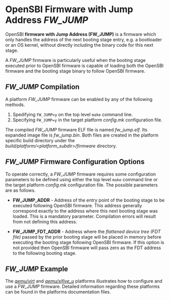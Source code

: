 OpenSBI Firmware with Jump Address *FW_JUMP*
============================================

OpenSBI **firmware with Jump Address (FW_JUMP)** is a firmware which only
handles the address of the next booting stage entry, e.g. a bootloader or an OS
kernel, without directly including the binary code for this next stage.

A *FW_JUMP* firmware is particularly useful when the booting stage executed
prior to OpenSBI firmware is capable of loading both the OpenSBI firmware and
the booting stage binary to follow OpenSBI firmware.

*FW_JUMP* Compilation
---------------------

A platform *FW_JUMP* firmware can be enabled by any of the following methods.

1. Spedifying `FW_JUMP=y` on the top level `make` command line.
2. Specifying `FW_JUMP=y` in the target platform *config.mk* configuration file.

The compiled *FW_JUMP* firmware ELF file is named *fw_jump.elf*. Its expanded
image file is *fw_jump.bin*. Both files are created in the platform specific
build directory under the *build/platform/<platform_subdir>/firmware* directory.

*FW_JUMP* Firmware Configuration Options
----------------------------------------

To operate correctly, a *FW_JUMP* firmware requires some configuration
parameters to be defined using either the top level `make` command line or the
target platform *config.mk* configuration file. The possible parameters are as
follows.

* **FW_JUMP_ADDR** - Address of the entry point of the booting stage to be
  executed following OpenSBI firmware. This address generally correspond
  exactly to the address where this next booting stage was loaded. This is a
  mandatory parameter. Compilation errors will result from not defining this
  address.

* **FW_JUMP_FDT_ADDR** - Address where the *flattened device tree (FDT file)*
  passed by the prior booting stage will be placed in memory before executing
  the booting stage following OpenSBI firmware. If this option is not provided
  then OpenSBI firmware will pass zero as the FDT address to the following
  booting stage.

*FW_JUMP* Example
-----------------

The *[qemu/virt]* and *[qemu/sifive_u]* platforms illustrates how to configure
and use a *FW_JUMP* firmware. Detailed information regarding these platforms
can be found in the platforms documentation files.

[qemu/virt]: ../platform/qemu_virt.md
[qemu/sifive_u]: ../platform/qemu_sifive_u.md
